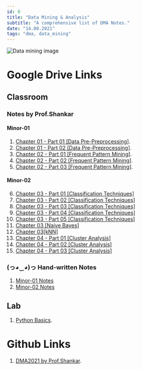 ```yaml
---
id: 0
title: "Data Mining & Analysis"
subtitle: "A comprehensive list of DMA Notes."
date: "14.08.2021"
tags: "dma, data_mining"
---
```


![Data mining image](https://miro.medium.com/max/1400/0*2883vRd4rpXWUIz_.jpg)

# Google Drive Links

## Classroom

### Notes by Prof.Shankar

#### Minor-01

1. [Chapter 01 - Part 01 [Data Pre-Preprocessing]](https://drive.google.com/file/d/1989do_EzpeR-hQ-LPF63GOjR3zxmuwPd/view).
2. [Chapter 01 - Part 02 [Data Pre-Preprocessing]](https://drive.google.com/file/d/1iuj71GuUEQ4kyoscUn205lvtlq2EdSNV/view).
3. [Chapter 02 - Part 01 [Frequent Pattern Mining]](https://drive.google.com/file/d/1EckNClAPFweoVlaInBAi--Pw4Jzr87kS/view).
4. [Chapter 02 - Part 02 [Frequent Pattern Mining]](https://drive.google.com/file/d/1cH02RkjqQDWFVW40p5ULy9OHSosMzVNy/view).
5. [Chapter 02 - Part 03 [Frequent Pattern Mining]](https://drive.google.com/file/d/1BEeK6VeoYMe_x-lTrbwBPddlOUcofZj0/view).

#### Minor-02

6. [Chapter 03 - Part 01 [Classification Techniques]](https://drive.google.com/file/d/1jKN9ifkaCIZu5MfzELZoOn84QMEOMHsk/view)
7. [Chapter 03 - Part 02 [Classification Techniques]](https://drive.google.com/file/d/1gJYCbqizjOqXFv19XBhv_xs1sPaPoKTk/view)
8. [Chapter 03 - Part 03 [Classification Techniques]](https://drive.google.com/file/d/1bBEMLc5_7a_DhkkDE2OOGY7A3o9RTGLW/view)
9. [Chapter 03 - Part 04 [Classification Techniques]](https://drive.google.com/file/d/1GDbRUlqUEkphOUEuIYObGgTYq3LwwbyM/view)
10. [Chapter 03 - Part 05 [Classification Techniques]](https://drive.google.com/file/d/1tsVnFvZO90IWU8KCe_Cprd8-COpDFV8W/view)
11. [Chapter 03 [Naive Bayes]](https://drive.google.com/file/d/1ALmtJP75SzXFmG2ISyXtYTQwHp1LXBdr/view)
12. [Chapter 03[kNN]](https://drive.google.com/file/d/1yrqG9zLWmnBL4lcCmqSA13Yp8lDZT0wm/view)
13. [Chapter 04 - Part 01 [Cluster Analysis]](https://drive.google.com/file/d/1R6vlHMhIiyMmeZe9KZ2YMXFUCyxQ3oeC/view?usp=sharing)
14. [Chapter 04 - Part 02 [Cluster Analysis]](https://drive.google.com/file/d/1f_buYb1aALTaHyi-SbuLx_fIxavW5rok/view?usp=sharing)
15. [Chapter 04 - Part 03 [Cluster Analysis]](https://drive.google.com/file/d/1hG1E2NN_KMzQYcOigvPR_L4uF6eJ7SXw/view?usp=sharing)

### (っ◕‿◕)っ Hand-written Notes 

1. [Minor-01 Notes](https://drive.google.com/file/d/1JaexPnNvrRrs9CTmW5wcabuRBv69FMhd/view?usp=sharing)
2. [Minor-02 Notes](https://drive.google.com/drive/folders/1rhRQxMs4ClQTuzWAbCETwqer5M16Rhv1?usp=sharing)

## Lab

1. [Python Basics](https://drive.google.com/drive/folders/1KNE13vaBDkDKx-b1BPpaNPYMckiBpMy-?usp=sharing).


# Github Links

1. [DMA2021 by Prof.Shankar](https://github.com/ShankarSetty/DMA2021).
